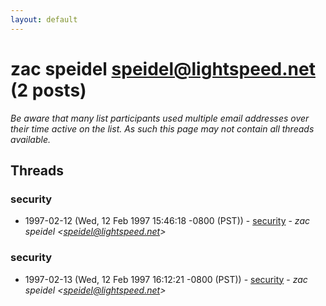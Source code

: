```yaml
---
layout: default
---
```


# zac speidel <speidel@lightspeed.net> (2 posts)

_Be aware that many list participants used multiple email addresses over their time active on the list. As such this page may not contain all threads available._

## Threads

### security
+ 1997-02-12 (Wed, 12 Feb 1997 15:46:18 -0800 (PST)) - [security](/archive/1997/02/6808ba6be0fdeb0366325b63e5d717c713e3a76e3b0209cc34f17e2992da6b45) - _zac speidel \<speidel@lightspeed.net\>_

### security
+ 1997-02-13 (Wed, 12 Feb 1997 16:12:21 -0800 (PST)) - [security](/archive/1997/02/c5980d4554488ac5921b94561323a662e057ec66dac8bc2ba0922a05c710af83) - _zac speidel \<speidel@lightspeed.net\>_

